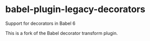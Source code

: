 # babel-plugin-legacy-decorators
Support for decorators in Babel 6

This is a fork of the Babel decorator transform plugin.
